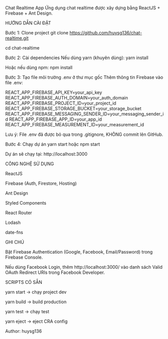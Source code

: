 Chat Realtime App
Ứng dụng chat realtime được xây dựng bằng ReactJS + Firebase + Ant Design.

HƯỚNG DẪN CÀI ĐẶT

Bước 1: Clone project
git clone https://github.com/huysg136/chat-realtime.git

cd chat-realtime

Bước 2: Cài dependencies
Nếu dùng yarn (khuyên dùng):
yarn install

Hoặc nếu dùng npm:
npm install

Bước 3: Tạo file môi trường .env ở thư mục gốc
Thêm thông tin Firebase vào file .env:

REACT_APP_FIREBASE_API_KEY=your_api_key
REACT_APP_FIREBASE_AUTH_DOMAIN=your_auth_domain
REACT_APP_FIREBASE_PROJECT_ID=your_project_id
REACT_APP_FIREBASE_STORAGE_BUCKET=your_storage_bucket
REACT_APP_FIREBASE_MESSAGING_SENDER_ID=your_messaging_sender_id
REACT_APP_FIREBASE_APP_ID=your_app_id
REACT_APP_FIREBASE_MEASUREMENT_ID=your_measurement_id

Lưu ý: File .env đã được bỏ qua trong .gitignore, KHÔNG commit lên GitHub.

Bước 4: Chạy dự án
yarn start
hoặc
npm start

Dự án sẽ chạy tại: http://localhost:3000

CÔNG NGHỆ SỬ DỤNG

ReactJS

Firebase (Auth, Firestore, Hosting)

Ant Design

Styled Components

React Router

Lodash

date-fns

GHI CHÚ

Bật Firebase Authentication (Google, Facebook, Email/Password) trong Firebase Console.

Nếu dùng Facebook Login, thêm http://localhost:3000/
 vào danh sách Valid OAuth Redirect URIs trong Facebook Developer.

SCRIPTS CÓ SẴN

yarn start → chạy project dev

yarn build → build production

yarn test → chạy test

yarn eject → eject CRA config

Author: huysg136